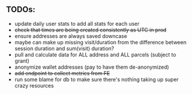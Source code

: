 ## TODOs:

 * update daily user stats to add all stats for each user
 * ~~check that times are being created consistently as UTC in prod~~
 * ensure addresses are always saved downcase
 * maybe can make up missing visit/duration from the difference between session duration and sum(visit) duration?
 * pull and calculate data for ALL address and ALL parcels (subject to grant)
 * anonymize wallet addresses (pay to have them de-anonymized)
 * ~~add endpoint to collect metrics from FE~~
 * run some blame for db to make sure there's nothing taking up super crazy resources
